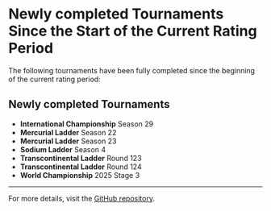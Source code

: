 # Newly completed Tournaments Since the Start of the Current Rating Period

The following tournaments have been fully completed since the beginning of the current rating period:

## Newly completed Tournaments

- **International Championship** Season 29
- **Mercurial Ladder** Season 22
- **Mercurial Ladder** Season 23
- **Sodium Ladder** Season 4
- **Transcontinental Ladder** Round 123
- **Transcontinental Ladder** Round 124
- **World Championship** 2025 Stage 3

---

For more details, visit the [GitHub repository](https://github.com/ausberg/tta_ratings).

